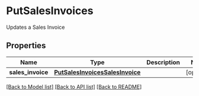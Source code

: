 # PutSalesInvoices

Updates a Sales Invoice
## Properties
Name | Type | Description | Notes
------------ | ------------- | ------------- | -------------
**sales_invoice** | [**PutSalesInvoicesSalesInvoice**](PutSalesInvoicesSalesInvoice.md) |  | [optional] 

[[Back to Model list]](../README.md#documentation-for-models) [[Back to API list]](../README.md#documentation-for-api-endpoints) [[Back to README]](../README.md)


